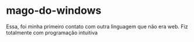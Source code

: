 # mago-do-windows

Essa, foi minha primeiro contato com outra linguagem que não era web.
Fiz totalmente com programação intuitiva
